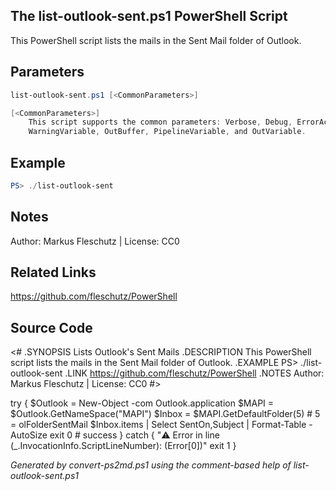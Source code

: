 ## The list-outlook-sent.ps1 PowerShell Script

This PowerShell script lists the mails in the Sent Mail folder of Outlook.

## Parameters
```powershell
list-outlook-sent.ps1 [<CommonParameters>]

[<CommonParameters>]
    This script supports the common parameters: Verbose, Debug, ErrorAction, ErrorVariable, WarningAction, 
    WarningVariable, OutBuffer, PipelineVariable, and OutVariable.
```

## Example
```powershell
PS> ./list-outlook-sent

```

## Notes
Author: Markus Fleschutz | License: CC0

## Related Links
https://github.com/fleschutz/PowerShell

## Source Code
<#
.SYNOPSIS
	Lists Outlook's Sent Mails
.DESCRIPTION
	This PowerShell script lists the mails in the Sent Mail folder of Outlook.
.EXAMPLE
	PS> ./list-outlook-sent
.LINK
	https://github.com/fleschutz/PowerShell
.NOTES
	Author: Markus Fleschutz | License: CC0
#>

try {
	$Outlook = New-Object -com Outlook.application
	$MAPI = $Outlook.GetNameSpace("MAPI")
	$Inbox = $MAPI.GetDefaultFolder(5) # 5 = olFolderSentMail
	$Inbox.items | Select SentOn,Subject | Format-Table -AutoSize
	exit 0 # success
} catch {
	"⚠️ Error in line $($_.InvocationInfo.ScriptLineNumber): $($Error[0])"
	exit 1
}

*Generated by convert-ps2md.ps1 using the comment-based help of list-outlook-sent.ps1*
